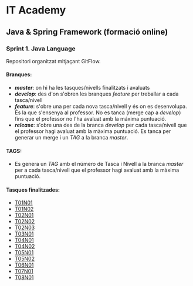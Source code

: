 # IT Academy
## Java & Spring Framework (formació online)
### Sprint 1. Java Language
Repositori organitzat mitjaçant GitFlow.

#### **Branques:**
* ***master***: on hi ha les tasques/nivells finalitzats i avaluats
* ***develop***: des d'on s'obren les branques _feature_ per treballar a cada tasca/nivell 
* ***feature***: s'obre una per cada nova tasca/nivell y és on es desenvolupa. És la que s'ensenya al professor. No es tanca (merge cap a _develop_) fins que el professor no l'ha avaluat amb la máxima puntuació.
* ***release***: s'obre una des de la branca _develop_ per cada tasca/nivell que el professor hagi avaluat amb la màxima puntuació. Es tanca per generar un merge i un _TAG_ a la branca _master_.

#### **TAGS:**
* Es genera un _TAG_ amb el número de Tasca i Nivell a la branca _master_ per a cada tasca/nivell que el professor hagi avaluat amb la màxima puntuació.

#### **Tasques finalitzades:**
* [T01N01](../master/T01N01)
* [T01N02](../master/T01N02)
* [T02N01](../master/T02N01)
* [T02N02](../master/T02N02)
* [T02N03](../master/T02N03)
* [T03N01](../master/T03N01)
* [T04N01](../master/T04N01)
* [T04N02](../master/T04N02)
* [T05N01](../master/T05N01)
* [T05N02](../master/T05N02)
* [T06N01](../master/T06N01)
* [T07N01](../master/T07N01)
* [T08N01](../master/T08N01)
